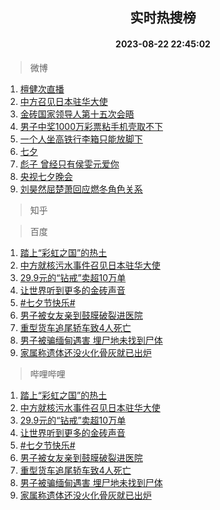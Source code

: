 <div align="center"><h2>实时热搜榜</h2><h4>2023-08-22 22:45:02</h4></div>

> 微博  

1. [檀健次直播](https://s.weibo.com/weibo?q=%E6%AA%80%E5%81%A5%E6%AC%A1%E7%9B%B4%E6%92%AD&t=31&band_rank=1&Refer=top)<br />
2. [中方召见日本驻华大使](https://s.weibo.com/weibo?q=%23%E4%B8%AD%E6%96%B9%E5%8F%AC%E8%A7%81%E6%97%A5%E6%9C%AC%E9%A9%BB%E5%8D%8E%E5%A4%A7%E4%BD%BF%23&t=31&band_rank=2&Refer=top)<br />
3. [金砖国家领导人第十五次会晤](https://s.weibo.com/weibo?q=%23%E9%87%91%E7%A0%96%E5%9B%BD%E5%AE%B6%E9%A2%86%E5%AF%BC%E4%BA%BA%E7%AC%AC%E5%8D%81%E4%BA%94%E6%AC%A1%E4%BC%9A%E6%99%A4%23&t=31&band_rank=3&Refer=top)<br />
4. [男子中奖1000万彩票粘手机壳取不下](https://s.weibo.com/weibo?q=%23%E7%94%B7%E5%AD%90%E4%B8%AD%E5%A5%961000%E4%B8%87%E5%BD%A9%E7%A5%A8%E7%B2%98%E6%89%8B%E6%9C%BA%E5%A3%B3%E5%8F%96%E4%B8%8D%E4%B8%8B%23&t=31&band_rank=4&Refer=top)<br />
5. [一个人坐高铁行李箱只能放脚下](https://s.weibo.com/weibo?q=%23%E4%B8%80%E4%B8%AA%E4%BA%BA%E5%9D%90%E9%AB%98%E9%93%81%E8%A1%8C%E6%9D%8E%E7%AE%B1%E5%8F%AA%E8%83%BD%E6%94%BE%E8%84%9A%E4%B8%8B%23&t=31&band_rank=5&Refer=top)<br />
6. [七夕](https://s.weibo.com/weibo?q=%E4%B8%83%E5%A4%95&t=31&band_rank=6&Refer=top)<br />
7. [彪子 曾经只有侯雯元爱你](https://s.weibo.com/weibo?q=%E5%BD%AA%E5%AD%90%20%E6%9B%BE%E7%BB%8F%E5%8F%AA%E6%9C%89%E4%BE%AF%E9%9B%AF%E5%85%83%E7%88%B1%E4%BD%A0&t=31&band_rank=7&Refer=top)<br />
8. [央视七夕晚会](https://s.weibo.com/weibo?q=%E5%A4%AE%E8%A7%86%E4%B8%83%E5%A4%95%E6%99%9A%E4%BC%9A&t=31&band_rank=8&Refer=top)<br />
9. [刘昊然屈楚萧回应燃冬角色关系](https://s.weibo.com/weibo?q=%23%E5%88%98%E6%98%8A%E7%84%B6%E5%B1%88%E6%A5%9A%E8%90%A7%E5%9B%9E%E5%BA%94%E7%87%83%E5%86%AC%E8%A7%92%E8%89%B2%E5%85%B3%E7%B3%BB%23&t=31&band_rank=9&Refer=top)<br />

> 知乎  


> 百度  

1. [踏上“彩虹之国”的热土](https://www.baidu.com/s?wd=%E8%B8%8F%E4%B8%8A%E2%80%9C%E5%BD%A9%E8%99%B9%E4%B9%8B%E5%9B%BD%E2%80%9D%E7%9A%84%E7%83%AD%E5%9C%9F&sa=fyb_news&rsv_dl=fyb_news)<br />
2. [中方就核污水事件召见日本驻华大使](https://www.baidu.com/s?wd=%E4%B8%AD%E6%96%B9%E5%B0%B1%E6%A0%B8%E6%B1%A1%E6%B0%B4%E4%BA%8B%E4%BB%B6%E5%8F%AC%E8%A7%81%E6%97%A5%E6%9C%AC%E9%A9%BB%E5%8D%8E%E5%A4%A7%E4%BD%BF&sa=fyb_news&rsv_dl=fyb_news)<br />
3. [29.9元的“钻戒”卖超10万单](https://www.baidu.com/s?wd=29.9%E5%85%83%E7%9A%84%E2%80%9C%E9%92%BB%E6%88%92%E2%80%9D%E5%8D%96%E8%B6%8510%E4%B8%87%E5%8D%95&sa=fyb_news&rsv_dl=fyb_news)<br />
4. [让世界听到更多的金砖声音](https://www.baidu.com/s?wd=%E8%AE%A9%E4%B8%96%E7%95%8C%E5%90%AC%E5%88%B0%E6%9B%B4%E5%A4%9A%E7%9A%84%E9%87%91%E7%A0%96%E5%A3%B0%E9%9F%B3&sa=fyb_news&rsv_dl=fyb_news)<br />
5. [#七夕节快乐#](https://www.baidu.com/s?wd=%23%E4%B8%83%E5%A4%95%E8%8A%82%E5%BF%AB%E4%B9%90%23&sa=fyb_news&rsv_dl=fyb_news)<br />
6. [男子被女友亲到鼓膜破裂进医院](https://www.baidu.com/s?wd=%E7%94%B7%E5%AD%90%E8%A2%AB%E5%A5%B3%E5%8F%8B%E4%BA%B2%E5%88%B0%E9%BC%93%E8%86%9C%E7%A0%B4%E8%A3%82%E8%BF%9B%E5%8C%BB%E9%99%A2&sa=fyb_news&rsv_dl=fyb_news)<br />
7. [重型货车追尾轿车致4人死亡](https://www.baidu.com/s?wd=%E9%87%8D%E5%9E%8B%E8%B4%A7%E8%BD%A6%E8%BF%BD%E5%B0%BE%E8%BD%BF%E8%BD%A6%E8%87%B44%E4%BA%BA%E6%AD%BB%E4%BA%A1&sa=fyb_news&rsv_dl=fyb_news)<br />
8. [男子被骗缅甸遇害 埋尸地未找到尸体](https://www.baidu.com/s?wd=%E7%94%B7%E5%AD%90%E8%A2%AB%E9%AA%97%E7%BC%85%E7%94%B8%E9%81%87%E5%AE%B3+%E5%9F%8B%E5%B0%B8%E5%9C%B0%E6%9C%AA%E6%89%BE%E5%88%B0%E5%B0%B8%E4%BD%93&sa=fyb_news&rsv_dl=fyb_news)<br />
9. [家属称遗体还没火化骨灰就已出炉](https://www.baidu.com/s?wd=%E5%AE%B6%E5%B1%9E%E7%A7%B0%E9%81%97%E4%BD%93%E8%BF%98%E6%B2%A1%E7%81%AB%E5%8C%96%E9%AA%A8%E7%81%B0%E5%B0%B1%E5%B7%B2%E5%87%BA%E7%82%89&sa=fyb_news&rsv_dl=fyb_news)<br />

> 哔哩哔哩  

1. [踏上“彩虹之国”的热土](https://www.baidu.com/s?wd=%E8%B8%8F%E4%B8%8A%E2%80%9C%E5%BD%A9%E8%99%B9%E4%B9%8B%E5%9B%BD%E2%80%9D%E7%9A%84%E7%83%AD%E5%9C%9F&sa=fyb_news&rsv_dl=fyb_news)<br />
2. [中方就核污水事件召见日本驻华大使](https://www.baidu.com/s?wd=%E4%B8%AD%E6%96%B9%E5%B0%B1%E6%A0%B8%E6%B1%A1%E6%B0%B4%E4%BA%8B%E4%BB%B6%E5%8F%AC%E8%A7%81%E6%97%A5%E6%9C%AC%E9%A9%BB%E5%8D%8E%E5%A4%A7%E4%BD%BF&sa=fyb_news&rsv_dl=fyb_news)<br />
3. [29.9元的“钻戒”卖超10万单](https://www.baidu.com/s?wd=29.9%E5%85%83%E7%9A%84%E2%80%9C%E9%92%BB%E6%88%92%E2%80%9D%E5%8D%96%E8%B6%8510%E4%B8%87%E5%8D%95&sa=fyb_news&rsv_dl=fyb_news)<br />
4. [让世界听到更多的金砖声音](https://www.baidu.com/s?wd=%E8%AE%A9%E4%B8%96%E7%95%8C%E5%90%AC%E5%88%B0%E6%9B%B4%E5%A4%9A%E7%9A%84%E9%87%91%E7%A0%96%E5%A3%B0%E9%9F%B3&sa=fyb_news&rsv_dl=fyb_news)<br />
5. [#七夕节快乐#](https://www.baidu.com/s?wd=%23%E4%B8%83%E5%A4%95%E8%8A%82%E5%BF%AB%E4%B9%90%23&sa=fyb_news&rsv_dl=fyb_news)<br />
6. [男子被女友亲到鼓膜破裂进医院](https://www.baidu.com/s?wd=%E7%94%B7%E5%AD%90%E8%A2%AB%E5%A5%B3%E5%8F%8B%E4%BA%B2%E5%88%B0%E9%BC%93%E8%86%9C%E7%A0%B4%E8%A3%82%E8%BF%9B%E5%8C%BB%E9%99%A2&sa=fyb_news&rsv_dl=fyb_news)<br />
7. [重型货车追尾轿车致4人死亡](https://www.baidu.com/s?wd=%E9%87%8D%E5%9E%8B%E8%B4%A7%E8%BD%A6%E8%BF%BD%E5%B0%BE%E8%BD%BF%E8%BD%A6%E8%87%B44%E4%BA%BA%E6%AD%BB%E4%BA%A1&sa=fyb_news&rsv_dl=fyb_news)<br />
8. [男子被骗缅甸遇害 埋尸地未找到尸体](https://www.baidu.com/s?wd=%E7%94%B7%E5%AD%90%E8%A2%AB%E9%AA%97%E7%BC%85%E7%94%B8%E9%81%87%E5%AE%B3+%E5%9F%8B%E5%B0%B8%E5%9C%B0%E6%9C%AA%E6%89%BE%E5%88%B0%E5%B0%B8%E4%BD%93&sa=fyb_news&rsv_dl=fyb_news)<br />
9. [家属称遗体还没火化骨灰就已出炉](https://www.baidu.com/s?wd=%E5%AE%B6%E5%B1%9E%E7%A7%B0%E9%81%97%E4%BD%93%E8%BF%98%E6%B2%A1%E7%81%AB%E5%8C%96%E9%AA%A8%E7%81%B0%E5%B0%B1%E5%B7%B2%E5%87%BA%E7%82%89&sa=fyb_news&rsv_dl=fyb_news)<br />
